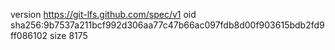 version https://git-lfs.github.com/spec/v1
oid sha256:9b7537a211bcf992d306aa77c47b66ac097fdb8d00f903615bdb2fd9ff086102
size 8175
